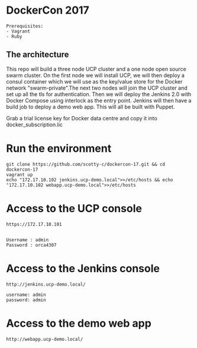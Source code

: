 # DockerCon 2017 
```
Prerequisites:
- Vagrant
- Ruby
```

## The architecture
This repo will build a three node UCP cluster and a one node open source swarm cluster. On the first node we will install UCP, we will then deploy a consul container which we will use as the key/value store for the Docker network "swarm-private".The next two nodes will join the UCP cluster and set up all the tls for authentication. Then we will deploy the Jenkins 2.0 with Docker Compose using interlock as the entry point. Jenkins will then have a build job to deploy a demo web app.
This will all be built with Puppet. 

Grab a trial license key for Docker data centre and copy it into docker_subscription.lic

# Run the environment
```
git clone https://github.com/scotty-c/dockercon-17.git && cd dockercon-17
vagrant up
echo "172.17.10.102 jenkins.ucp-demo.local">>/etc/hosts && echo "172.17.10.102 webapp.ucp-demo.local">>/etc/hosts 
```

# Access to the UCP console
```
https://172.17.10.101


Username : admin
Password : orca4307
```

# Access to the Jenkins console
```
http://jenkins.ucp-demo.local/

username: admin
password: admin
```

# Access to the demo web app
```
http://webapp.ucp-demo.local/
```


